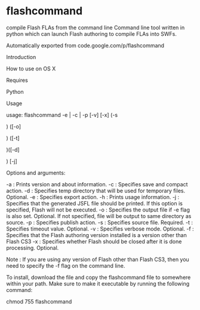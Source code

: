 flashcommand
============
compile Flash FLAs from the command line
Command line tool written in python which can launch Flash authoring to compile FLAs into SWFs.

Automatically exported from code.google.com/p/flashcommand

Introduction

How to use on OS X

Requires

Python

Usage

usage: flashcommand -e | -c | -p [-v] [-x] (-s

<sourcefile>

) ([-o]

<exportpath>

) ([-t]

<timeout>

)([-d]

<tempdir>

) [-j]

Options and arguments:

-a : Prints version and about information. -c : Specifies save and compact action. -d : Specifies temp directory that will be used for temporary files. Optional. -e : Specifies export action. -h : Prints usage information. -j : Specifies that the generated JSFL file should be printed. If this option is specified, Flash will not be executed. -o : Specifies the output file if -e flag is also set. Optional. If not specified, file will be output to same directory as source. -p : Specifies publish action. -s : Specifies source file. Required. -t : Specifies timeout value. Optional. -v : Specifies verbose mode. Optional. -f : Specifies that the Flash authoring version installed is a version other than Flash CS3 -x : Specifies whether Flash should be closed after it is done processing. Optional.

Note : If you are using any version of Flash other than Flash CS3, then you need to specify the -f flag on the command line.

To install, download the file and copy the flashcommand file to somewhere within your path. Make sure to make it executable by running the following command:

chmod 755 flashcommand
